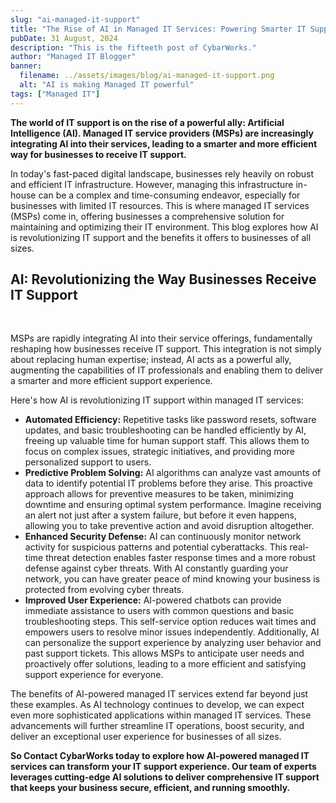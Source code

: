 ```yaml
---
slug: "ai-managed-it-support"
title: "The Rise of AI in Managed IT Services: Powering Smarter IT Support for Modern Businesses."
pubDate: 31 August, 2024
description: "This is the fifteeth post of CybarWorks."
author: "Managed IT Blogger"
banner:
  filename: ../assets/images/blog/ai-managed-it-support.png
  alt: "AI is making Managed IT powerful"
tags: ["Managed IT"]
---
```


**The world of IT support is on the rise of a powerful ally: Artificial Intelligence (AI).  Managed IT service providers (MSPs) are increasingly integrating AI into their services, leading to a smarter and more efficient way for businesses to receive IT support.**

In today's fast-paced digital landscape, businesses rely heavily on robust and efficient IT infrastructure. However, managing this infrastructure in-house can be a complex and time-consuming endeavor, especially for businesses with limited IT resources. This is where managed IT services (MSPs) come in, offering businesses a comprehensive solution for maintaining and optimizing their IT environment. This blog explores how AI is revolutionizing IT support and the benefits it offers to businesses of all sizes.

## AI: Revolutionizing the Way Businesses Receive IT Support

   <br />

MSPs are rapidly integrating AI into their service offerings, fundamentally reshaping how businesses receive IT support. This integration is not simply about replacing human expertise; instead, AI acts as a powerful ally, augmenting the capabilities of IT professionals and enabling them to deliver a smarter and more efficient support experience.

Here's how AI is revolutionizing IT support within managed IT services:

   - **Automated Efficiency:** Repetitive tasks like password resets, software updates, and basic troubleshooting can be handled efficiently by AI, freeing up valuable time for human support staff. This allows them to focus on complex issues, strategic initiatives, and providing more personalized support to users.
   - **Predictive Problem Solving:** AI algorithms can analyze vast amounts of data to identify potential IT problems before they arise. This proactive approach allows for preventive measures to be taken, minimizing downtime and ensuring optimal system performance. Imagine receiving an alert not just after a system failure, but before it even happens, allowing you to take preventive action and avoid disruption altogether.
   - **Enhanced Security Defense:** AI can continuously monitor network activity for suspicious patterns and potential cyberattacks. This real-time threat detection enables faster response times and a more robust defense against cyber threats.  With AI constantly guarding your network, you can have greater peace of mind knowing your business is protected from evolving cyber threats.
   - **Improved User Experience:** AI-powered chatbots can provide immediate assistance to users with common questions and basic troubleshooting steps. This self-service option reduces wait times and empowers users to resolve minor issues independently.  Additionally, AI can personalize the support experience by analyzing user behavior and past support tickets. This allows MSPs to anticipate user needs and proactively offer solutions, leading to a more efficient and satisfying support experience for everyone.

The benefits of AI-powered managed IT services extend far beyond just these examples. As AI technology continues to develop, we can expect even more sophisticated applications within managed IT services.  These advancements will further streamline IT operations, boost security, and deliver an exceptional user experience for businesses of all sizes.

**So Contact CybarWorks today to explore how AI-powered managed IT services can transform your IT support experience. Our team of experts leverages cutting-edge AI solutions to deliver comprehensive IT support that keeps your business secure, efficient, and running smoothly.**